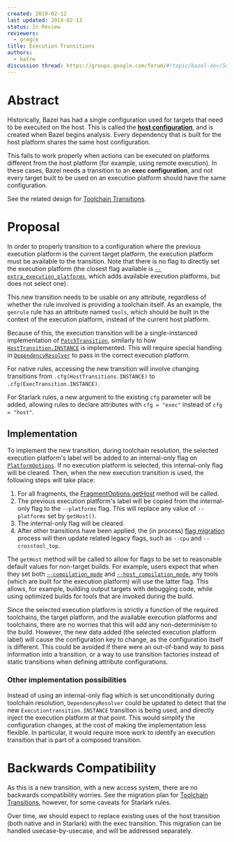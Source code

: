```yaml
---
created: 2019-02-12
last updated: 2019-02-13
status: In Review
reviewers:
  - gregce
title: Execution Transitions
authors:
  - katre
discussion thread: https://groups.google.com/forum/#!topic/bazel-dev/5osWxhoF0Fk
---
```


# Abstract

Historically, Bazel has had a single configuration used for targets that need to
be executed on the host. This is called the
[**host configuration**](https://docs.bazel.build/versions/master/guide.html#configurations),
and is created when Bazel begins analysis. Every dependency that is built for
the host platform shares the same host configuration.

This fails to work properly when actions can be executed on platforms different
from the host platform (for example, using remote execution). In these cases,
Bazel needs a transition to an **exec configuration**, and not every target built
to be used on an execution platform should have the same configuration.

See the related design for [Toolchain Transitions](2019-02-12-toolchain-transitions.md).

# Proposal

In order to properly transition to a configuration where the previous execution
platform is the current target platform, the execution platform must be
available to the transition. Note that there is no flag to directly set the
execution platform (the closest flag available is
[`--extra_execution_platforms`](https://source.bazel.build/bazel/+/master:src/main/java/com/google/devtools/build/lib/analysis/PlatformOptions.java;l=56?q=extra_execution_platforms),
which adds available execution platforms, but does not select one).

This new transition needs to be usable on any attribute, regardless of whether
the rule involved is providing a toolchain itself. As an example, the `genrule`
rule has an attribute named `tools`, which should be built in the context of the
execution platform, instead of the current host platform.

Because of this, the execution transition will be a single-instanced
implementation of
[`PatchTransition`](https://source.bazel.build/bazel/+/master:src/main/java/com/google/devtools/build/lib/analysis/config/transitions/PatchTransition.java),
similarly to how
[`HostTransition.INSTANCE`](https://source.bazel.build/bazel/+/master:src/main/java/com/google/devtools/build/lib/analysis/config/HostTransition.java)
is implemented. This will require special handling in
[`DependencyResolver`](https://source.bazel.build/bazel/+/master:src/main/java/com/google/devtools/build/lib/analysis/DependencyResolver.java)
to pass in the correct execution platform.

For native rules, accessing the new transition will involve changing transitions
from `.cfg(HostTransitions.INSTANCE)` to `.cfg(ExecTransition.INSTANCE)`.

For Starlark rules, a new argument to the existing `cfg` parameter will be
added, allowing rules to declare attributes with `cfg = "exec"` instead of `cfg
= "host"`.

## Implementation

To implement the new transition, during toolchain resolution, the selected
execution platform's label will be added to an internal-only flag on
[`PlatformOptions`](https://source.bazel.build/bazel/+/master:src/main/java/com/google/devtools/build/lib/analysis/PlatformOptions.java).
If no execution platform is selected, this internal-only flag will be cleared.
Then, when the new execution transition is used, the following steps will take
place:

1.  For all fragments, the
    [FragmentOptions.getHost](https://source.bazel.build/bazel/+/master:src/main/java/com/google/devtools/build/lib/analysis/config/FragmentOptions.java;l=61)
    method will be called.
1.  The previous execution platform's label will be copied from the
    internal-only flag to the `--platforms` flag. This will replace any value of
    `--platforms` set by `getHost()`.
1.  The internal-only flag will be cleared.
1.  After other transitions have been applied, the (in process)
    [flag migration](https://docs.google.com/document/d/1Vg_tPgiZbSrvXcJ403vZVAGlsWhH9BUDrAxMOYnO0Ls/edit)
    process will then update related legacy flags, such as `--cpu` and
    `--crosstool_top`.

The `getHost` method will be called to allow for flags to be set to reasonable
default values for non-target builds. For example, users expect that when they
set both
[`--compilation_mode`](https://source.bazel.build/bazel/+/master:src/main/java/com/google/devtools/build/lib/analysis/config/BuildConfiguration.java;l=477)
and
[`--host_compilation_mode`](https://source.bazel.build/bazel/+/master:src/main/java/com/google/devtools/build/lib/analysis/config/BuildConfiguration.java;l=488),
any tools (which are built for the execution platform) will use the latter flag.
This allows, for example, building output targets with debugging code, while
using optimized builds for tools that are invoked during the build.

Since the selected execution platform is strictly a function of the required
toolchains, the target platform, and the available execution platforms and
toolchains, there are no worries that this will add any non-determinism to the
build. However, the new data added (the selected execution platform label) will
cause the configuration key to change, as the configuration itself is different.
This could be avoided if there were an out-of-band way to pass information into
a transition, or a way to use transition factories instead of static transitions
when defining attribute configurations.

### Other implementation possibilities

Instead of using an internal-only flag which is set unconditionally during
toolchain resolution, `DependencyResolver` could be updated to detect that the
new `Executiontransition.INSTANCE` transition is being used, and directly inject
the execution platform at that point. This would simplify the configuration
changes, at the cost of making the implementation less flexible. In particular,
it would require more work to identify an execution transition that is part of a
composed transition.

# Backwards Compatibility

As this is a new transition, with a new access system, there are no backwards
compatibility worries. See the migration plan for
[Toolchain Transitions](2019-02-12-toolchain-transitions.md),
however, for some caveats for Starlark rules.

Over time, we should expect to replace existing uses of the host transition
(both native and in Starlark) with the exec transition. This migration can be
handled usecase-by-usecase, and will be addressed separately.

